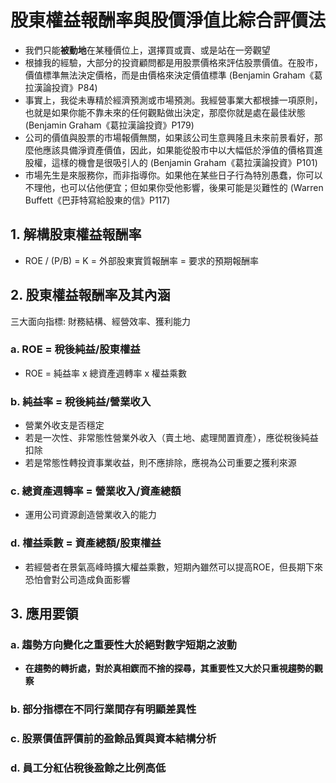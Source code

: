 # 股東權益報酬率與股價淨值比綜合評價法

- 我們只能**被動地**在某種價位上，選擇買或賣、或是站在一旁觀望
- 根據我的經驗，大部分的投資顧問都是用股票價格來評估股票價值。在股市，價值標準無法決定價格，而是由價格來決定價值標準 (Benjamin Graham《葛拉漢論投資》P84)
- 事實上，我從未專精於經濟預測或市場預測。我經營事業大都根據一項原則，也就是如果你能不靠未來的任何觀點做出決定，那麼你就是處在最佳狀態 (Benjamin Graham《葛拉漢論投資》P179)
- 公司的價值與股票的市場報價無關，如果該公司生意興隆且未來前景看好，那麼他應該具備淨資產價值，因此，如果能從股市中以大幅低於淨值的價格買進股權，這樣的機會是很吸引人的 (Benjamin Graham《葛拉漢論投資》P101)
- 市場先生是來服務你，而非指導你。如果他在某些日子行為特別愚蠢，你可以不理他，也可以佔他便宜；但如果你受他影響，後果可能是災難性的 (Warren Buffett《巴菲特寫給股東的信》P117)

## 1. 解構股東權益報酬率

- ROE / (P/B) = K = 外部股東實質報酬率 = 要求的預期報酬率

## 2. 股東權益報酬率及其內涵

三大面向指標: 財務結構、經營效率、獲利能力

### a. ROE = 稅後純益/股東權益 
- ROE = 純益率 x 總資產週轉率 x 權益乘數

### b. 純益率 = 稅後純益/營業收入
- 營業外收支是否穩定
- 若是一次性、非常態性營業外收入（賣土地、處理閒置資產），應從稅後純益扣除
- 若是常態性轉投資事業收益，則不應排除，應視為公司重要之獲利來源

### c. 總資產週轉率 = 營業收入/資產總額
- 運用公司資源創造營業收入的能力

### d. 權益乘數 = 資產總額/股東權益
- 若經營者在景氣高峰時擴大權益乘數，短期內雖然可以提高ROE，但長期下來恐怕會對公司造成負面影響
  
## 3. 應用要領

### a. 趨勢方向變化之重要性大於絕對數字短期之波動

- __在趨勢的轉折處，對於真相鍥而不捨的探尋，其重要性又大於只重視趨勢的觀察__

### b. 部分指標在不同行業間存有明顯差異性

### c. 股票價值評價前的盈餘品質與資本結構分析

### d. 員工分紅佔稅後盈餘之比例高低
